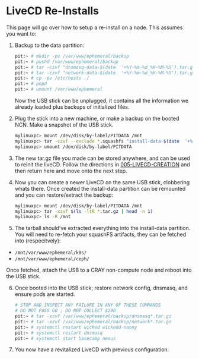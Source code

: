 # LiveCD Re-Installs

This page will go over how to setup a re-install on a node. This assumes you want to:


1. Backup to the data partition:

    ```bash
    pit:~ # mkdir -pv /var/www/ephemeral/backup
    pit:~ # pushd /var/www/ephemeral/backup
    pit:~ # tar -czvf "dnsmasq-data-$(date  '+%Y-%m-%d_%H-%M-%S').tar.gz" /etc/dnsmasq.*
    pit:~ # tar -czvf "network-data-$(date  '+%Y-%m-%d_%H-%M-%S').tar.gz" /etc/sysconfig/network/*
    pit:~ # cp -pv /etc/hosts ./
    pit:~ # popd
    pit:~ # umount /var/www/ephemeral
    ``` 
    Now the USB stick can be unplugged, it contains all the information we already loaded plus backups
    of initialized files.

2. Plug the stick into a new machine, or make a backup on the booted NCN. Make a snapshot of
 the USB stick.

    ```bash
    mylinuxpc> mount /dev/disk/by-label/PITDATA /mnt
    mylinuxpc> tar -czvf --exclude *.squashfs "install-data-$(date  '+%Y-%m-%d_%H-%M-%S').tar.gz" /mnt/
    mylinuxpc> umount /dev/disk/by-label/PITDATA
    ```

3. The new tar.gz file you made can be stored anywhere, and can be used to reinit the liveCD. Follow
the directions in [005-LIVECD-CREATION](002-LIVECD-CREATION.md) and then return here and move onto the
next step.

4. Now you can create a newer LiveCD on the same USB stick, clobbering whats there. Once created
 the install-data partition can be remounted and you can restore/extract the backup:

    ```bash
    mylinuxpc> mount /dev/disk/by-label/PITDATA /mnt
    mylinuxpc> tar -xzvf $(ls -ltR *.tar.gz | head -n 1)
    mylinuxpc> ls -R /mnt
    ``` 

5. The tarball should've extracted everything into the install-data partition. You will need to re-fetch
 your squashFS artifacts, they can be fetched into (respecitvely):
 - `/mnt/var/www/ephemeral/k8s/`
 - `/mnt/var/www/ephemeral/ceph/`

Once fetched, attach the USB to a CRAY non-compute node and reboot into the USB stick.

6. Once booted into the USB stick; restore network config, dnsmasq, and ensure pods are started.

    ```bash
    # STOP AND INSPECT ANY FAILURE IN ANY OF THESE COMMANDS
    # DO NOT PASS GO ; DO NOT COLLECT $200
    pit:~ # tar -xzvf /var/www/ephemeral/backup/dnsmasq*.tar.gz
    pit:~ # tar -xzvf /var/www/ephemeral/backup/network*.tar.gz
    pit:~ # systemctl restart wicked wickedd-nanny
    pit:~ # systemctl restart dnsmasq
    pit:~ # systemctl start basecamp nexus
    ```

7. You now have a revitalized LiveCD with previous configuration.
